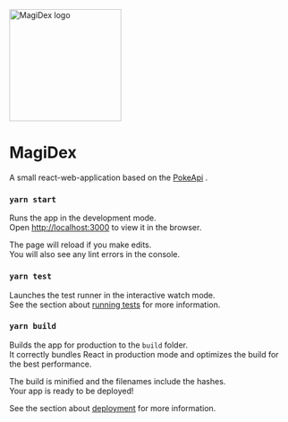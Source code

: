 <img src="https://user-images.githubusercontent.com/17255761/214148956-ee0b76fa-26e8-41b7-81d7-d54002793614.png" alt="MagiDex logo" width="200px"/>

# MagiDex

A small react-web-application based on the [PokeApi](https://pokeapi.co/) .

### `yarn start`

Runs the app in the development mode.\
Open [http://localhost:3000](http://localhost:3000) to view it in the browser.

The page will reload if you make edits.\
You will also see any lint errors in the console.

### `yarn test`
 
Launches the test runner in the interactive watch mode.\
See the section about [running tests](https://facebook.github.io/create-react-app/docs/running-tests) for more information.

### `yarn build`

Builds the app for production to the `build` folder.\
It correctly bundles React in production mode and optimizes the build for the best performance.

The build is minified and the filenames include the hashes.\
Your app is ready to be deployed!

See the section about [deployment](https://facebook.github.io/create-react-app/docs/deployment) for more information.
